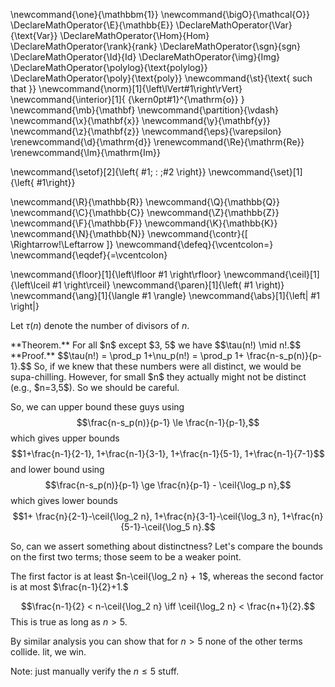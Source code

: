 \newcommand{\one}{\mathbbm{1}}
\newcommand{\bigO}{\mathcal{O}}
\DeclareMathOperator{\E}{\mathbb{E}}
\DeclareMathOperator{\Var}{\text{Var}}
\DeclareMathOperator{\Hom}{Hom}
\DeclareMathOperator{\rank}{rank}
\DeclareMathOperator{\sgn}{sgn}
\DeclareMathOperator{\Id}{Id}
\DeclareMathOperator{\img}{Img}
\DeclareMathOperator{\polylog}{\text{polylog}}
\DeclareMathOperator{\poly}{\text{poly}}
\newcommand{\st}{\text{ such that }}
\newcommand{\norm}[1]{\left\lVert#1\right\rVert}
\newcommand{\interior}[1]{ {\kern0pt#1}^{\mathrm{o}} }
\newcommand{\mb}{\mathbf}
\newcommand{\partition}{\vdash}
\newcommand{\x}{\mathbf{x}}
\newcommand{\y}{\mathbf{y}}
\newcommand{\z}{\mathbf{z}}
\newcommand{\eps}{\varepsilon}
\renewcommand{\d}{\mathrm{d}}
\renewcommand{\Re}{\mathrm{Re}}
\renewcommand{\Im}{\mathrm{Im}}

\newcommand{\setof}[2]{\left\{ #1\; : \;#2 \right\}}
\newcommand{\set}[1]{\left\{ #1\right\}}

\newcommand{\R}{\mathbb{R}}
\newcommand{\Q}{\mathbb{Q}}
\newcommand{\C}{\mathbb{C}}
\newcommand{\Z}{\mathbb{Z}}
\newcommand{\F}{\mathbb{F}}
\newcommand{\K}{\mathbb{K}}
\newcommand{\N}{\mathbb{N}}
\newcommand{\contr}{\[ \Rightarrow\!\Leftarrow \]}
\newcommand{\defeq}{\vcentcolon=}
\newcommand{\eqdef}{=\vcentcolon}

\newcommand{\floor}[1]{\left\lfloor #1 \right\rfloor}
\newcommand{\ceil}[1]{\left\lceil #1 \right\rceil}
\newcommand{\paren}[1]{\left( #1 \right)}
\newcommand{\ang}[1]{\langle #1 \rangle}
\newcommand{\abs}[1]{\left| #1 \right|}


Let $\tau(n)$ denote the number of divisors of $n$.
<div class="thm envbox">**Theorem.**
For all $n$ except  $3, 5$ we have $$\tau(n!) \mid n!.$$
</div>
<div class="pf envbox">**Proof.**
 $$\tau(n!) = \prod_p 1+\nu_p(n!) = \prod_p 1+ \frac{n-s_p(n)}{p-1}.$$
So, if we knew that these numbers were all distinct, we would be
supa-chilling. 
However, for small $n$ they actually might not be distinct (e.g.,
$n=3,5$). So we should be careful.

So, we can upper bound these guys using
$$\frac{n-s_p(n)}{p-1} \le \frac{n-1}{p-1},$$
which gives upper bounds
$$1+\frac{n-1}{2-1}, 1+\frac{n-1}{3-1}, 1+\frac{n-1}{5-1}, 1+\frac{n-1}{7-1}$$
and lower bound using
$$\frac{n-s_p(n)}{p-1} \ge \frac{n}{p-1} - \ceil{\log_p n},$$
which gives lower bounds
$$1+ \frac{n}{2-1}-\ceil{\log_2 n}, 1+\frac{n}{3-1}-\ceil{\log_3 n}, 1+\frac{n}{5-1}-\ceil{\log_5 n}.$$


So, can we assert something about distinctness?
Let's compare the bounds on the first two terms; those seem to be a
weaker point.

The first factor is at least 
$n-\ceil{\log_2 n} + 1$, 
whereas the second factor is at most $\frac{n-1}{2}+1.$

$$\frac{n-1}{2} < n-\ceil{\log_2 n} \iff \ceil{\log_2 n} < \frac{n+1}{2}.$$
This is true as long as $n> 5$.

By similar analysis you can show that for $n>5$ none of the other
terms collide. lit, we win.

Note: just manually verify the $n\le 5$ stuff.

</div>

